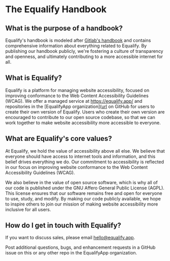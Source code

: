 # The Equalify Handbook

## What is the purpose of a handbook?
Equalify's handbook is modeled after [Gitlab's handbook](https://about.gitlab.com/handbook/) and contains comprehensive information about everything related to Equalify. By publishing our handbook publicly, we're fostering a culture of transparency and openness, and ultimately contributing to a more accessible internet for all.

## What is Equalify?

Equalify is a platform for managing website accessibility, focused on improving conformance to the Web Content Accessibility Guidelines (WCAG). We offer a managed service at https://equalify.app/ and repositories in the [EqualifyApp organization]([url](https://github.com/EqualifyApp/) on GitHub for users to create their own version of Equalify. Users who create their own version are encouraged to contribute to our open source codebase, so that we can work together to make website accessibility more accessible to everyone.

## What are Equalify's core values?

At Equalify, we hold the value of accessibility above all else. We believe that everyone should have access to internet tools and information, and this belief drives everything we do. Our commitment to accessibility is reflected in our focus on improving website conformance to the Web Content Accessibility Guidelines (WCAG).

We also believe in the value of open source software, which is why all of our code is published under the GNU Affero General Public License (AGPL). This license ensures that our software remains free and open for everyone to use, study, and modify. By making our code publicly available, we hope to inspire others to join our mission of making website accessibility more inclusive for all users.

## How do I get in touch with Equalify?

If you want to discuss sales, please email [hello@equalify.app](mailto:hello@equalify.app).

Post additional questions, bugs, and enhancement requests in a GitHub issue on this or any other repo in the EqualifyApp organization.
